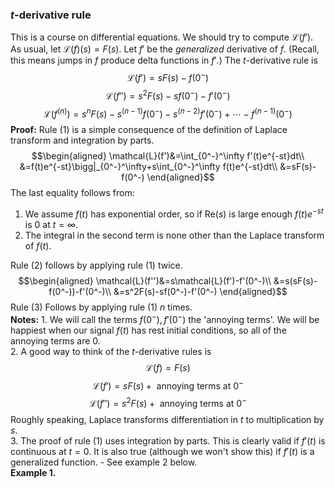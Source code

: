 ### $t$-derivative rule
This is a course on differential equations. We should try to compute $\mathcal{L}(f')$.  
As usual, let $\mathcal{L}(f)(s) = F(s)$. Let $f'$ be the *generalized* derivative of $f$. (Recall, this means jumps in $f$ produce delta functions in $f'$.) The $t$-derivative rule is
$$\mathcal{L}(f')=sF(s)-f(0^-)\tag{1}$$
$$\mathcal{L}(f'')=s^2F(s)-sf(0^-)-f'(0^-)\tag{2}$$
$$\mathcal{L}(f^{(n)})=s^nF(s)-s^{(n-1)}f(0^-)-s^{(n-2)}f'(0^-)+\cdots-f^{(n-1)}(0^-)\tag{3}$$
**Proof:** Rule (1) is a simple consequence of the definition of Laplace transform and integration by parts.
$$\begin{aligned}
\mathcal{L}(f')&=\int_{0^-}^\infty f'(t)e^{-st}dt\\
&=f(t)e^{-st}\bigg|_{0^-}^\infty+s\int_{0^-}^\infty f(t)e^{-st}dt\\
&=sF(s)-f(0^-)
\end{aligned}$$
The last equality follows from:
1. We assume $f(t)$ has exponential order, so if Re$(s)$ is large enough $f(t)e^{-st}$ is 0 at $t = \infty$.
2. The integral in the second term is none other than the Laplace transform of $f(t)$.

Rule $(2)$ follows by applying rule $(1)$ twice.
$$\begin{aligned}
\mathcal{L}(f'')&=s\mathcal{L}(f')-f'(0^-)\\
&=s(sF(s)-f(0^-))-f'(0^-)\\
&=s^2F(s)-sf(0^-)-f'(0^-)
\end{aligned}$$
Rule $(3)$ Follows by applying rule $(1)$ $n$ times.  
**Notes:** 1. We will call the terms $f(0^-), f'(0^-)$ the 'annoying terms'. We will be happiest when our signal $f(t)$ has rest initial conditions, so all of the annoying terms are 0.  
2. A good way to think of the $t$-derivative rules is
$$\mathcal{L}(f)=F(s)$$
$$\mathcal{L}(f')=sF(s)+ \text{ annoying terms at } 0^-$$
$$\mathcal{L}(f'')=s^2F(s)+ \text{ annoying terms at } 0^-$$
Roughly speaking, Laplace transforms differentiation in $t$ to multiplication by $s$.  
3. The proof of rule $(1)$ uses integration by parts. This is clearly valid if $f'(t)$ is continuous at $t = 0$. It is also true (although we won't show this) if $f'(t)$ is a generalized function. - See example 2 below.  
**Example 1.**
